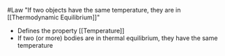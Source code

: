#Law
"If two objects have the same temperature, they are in [[Thermodynamic Equilibrium]]"

- Defines the property [[Temperature]]
- If two (or more) bodies are in thermal equilibrium, they have the same temperature
